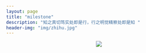 ```yaml
---
layout: page
title: "milestone"
description: "知之真切笃实处即是行，行之明觉精察处即是知 "
header-img: "img/zhihu.jpg"
---
```



<center>
    <p><img src="http://avatar.csdn.net/8/B/D/1_showhilllee.jpg" align="center"></p>
</center>









